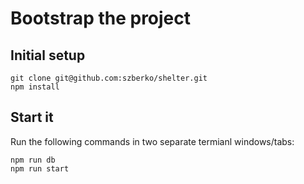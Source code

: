 # Bootstrap the project

## Initial setup
```
git clone git@github.com:szberko/shelter.git
npm install
```

## Start it
Run the following commands in two separate termianl windows/tabs:
```
npm run db
npm run start
```
